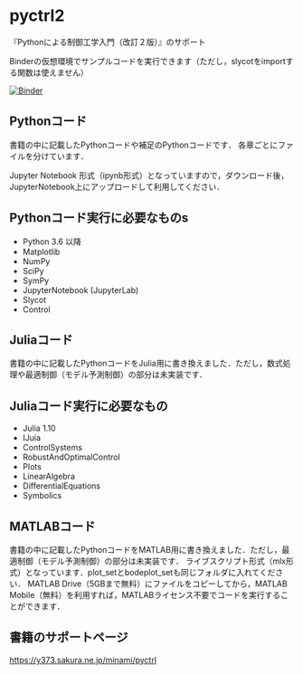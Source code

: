 # pyctrl2
『Pythonによる制御工学入門（改訂２版）』のサポート

Binderの仮想環境でサンプルコードを実行できます（ただし，slycotをimportする関数は使えません）

[![Binder](https://mybinder.org/badge_logo.svg)](https://mybinder.org/v2/gh/373yuki/pyctrl2/main)

## Pythonコード
書籍の中に記載したPythonコードや補足のPythonコードです．
各章ごとにファイルを分けています．

Jupyter Notebook 形式（ipynb形式）となっていますので，ダウンロード後，JupyterNotebook上にアップロードして利用してください．

## Pythonコード実行に必要なものs
- Python 3.6 以降
- Matplotlib
- NumPy
- SciPy
- SymPy
- JupyterNotebook (JupyterLab)
- Slycot
- Control

## Juliaコード
書籍の中に記載したPythonコードをJulia用に書き換えました．ただし，数式処理や最適制御（モデル予測制御）の部分は未実装です．

## Juliaコード実行に必要なもの
- Julia 1.10
- IJuia
- ControlSystems
- RobustAndOptimalControl
- Plots
- LinearAlgebra
- DifferentialEquations
- Symbolics

## MATLABコード
書籍の中に記載したPythonコードをMATLAB用に書き換えました．ただし，最適制御（モデル予測制御）の部分は未実装です．
ライブスクリプト形式（mlx形式）となっています．plot_setとbodeplot_setも同じフォルダに入れてください．
MATLAB Drive（5GBまで無料）にファイルをコピーしてから，MATLAB Mobile（無料）を利用すれば，MATLABライセンス不要でコードを実行することができます．

## 書籍のサポートページ
https://y373.sakura.ne.jp/minami/pyctrl

